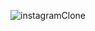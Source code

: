 

![instagramClone](https://www.instagram.com/euseiqueoruchtrai/?utm_source=ig_web_button_share_sheet)
